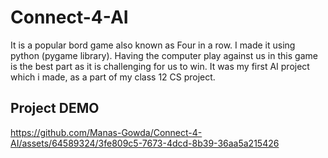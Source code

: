# Connect-4-AI

It is a popular bord game also known as Four in a row. I made it using python (pygame library). 
Having the computer play against us in this game is the best part as it is challenging for us to win. 
It was my first AI project which i made, as a part of my class 12 CS project.


## Project DEMO
https://github.com/Manas-Gowda/Connect-4-AI/assets/64589324/3fe809c5-7673-4dcd-8b39-36aa5a215426
